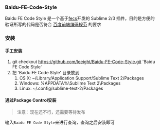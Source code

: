 ### Baidu-FE-Code-Style

Baidu FE Code Style 是一个基于[fecs](https://github.com/ecomfe/fecs)开发的 Sublime 2/3 插件，目的是方便的验证所写的代码是否符合 [百度前端编码规范](https://github.com/ecomfe/spec) 的要求

### 安装

#### 手工安装

1. git checkout https://github.com/leeight/Baidu-FE-Code-Style.git 'Baidu FE Code Style'
2. 把 'Baidu FE Code Style' 目录放到
   1. OS X: ~/Library/Application Support/Sublime Text 2/Packages
   2. Windows: %APPDATA%\Sublime Text 2\Packages
   3. Linux: ~/.config/sublime-text-2/Packages

#### 通过Package Control安装

> 注意：现在还不行，还需要等待发布

输入`Baidu FE Code Style`来进行查询，查询之后安装即可

